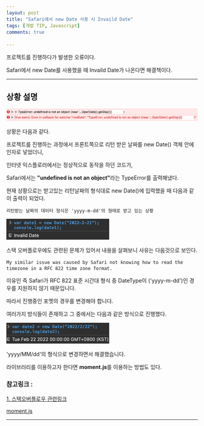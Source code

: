 ```yaml
---
layout: post
title: "Safari에서 new Date 사용 시 Invaild Date"
tags: [개발 TIP, Javascript]
comments: true

---
```


프로젝트를 진행하다가 발생한 오류이다.

Safari에서 new Date를 사용했을 때 Invaild Date가 나온다면 해결책이다.

---

## 상황 설명

![에러출력](https://raw.githubusercontent.com/junghyun100/junghyun100.github.io/0e55433434974b5c8563742d3f4d376c78bc35f0/images/22%EB%85%84/0221/%EC%97%90%EB%9F%AC%EB%A1%9C%EA%B7%B8.png)

상황은 다음과 같다.

프로젝트를 진행하는 과정에서 프론트쪽으로 리턴 받은 날짜를 new Date() 객체 안에 인자로 넣었더니, 

인터넷 익스플로러에서는 정상적으로 동작을 하던 코드가, 

Safari에서는 <b>"undefined is not an object"</b>라는 TypeError를 출력해냈다.

현재 상황으로는 받고있는 리턴날짜의 형식대로 new Date()에 입력했을 때 다음과 같이 출력이 되었다.

`리턴받는 날짜의 데이터 형식은 'yyyy-m-dd'의 형태로 받고 있는 상황`

![Invaild Date](https://raw.githubusercontent.com/junghyun100/junghyun100.github.io/0e55433434974b5c8563742d3f4d376c78bc35f0/images/22%EB%85%84/0221/%EB%B9%84%EC%A0%95%EC%83%81.png)

스택 오버플로우에도 관련된 문제가 있어서 내용을 살펴보니 사유는 다음것으로 보인다.

```
My similar issue was caused by Safari not knowing how to read the timezone in a RFC 822 time zone format.
```

이유인 즉 Safari가 RFC 822 표준 시간대 형식 중 DateType이 ('yyyy-m-dd')인 경우를 지원하지 않기 때문입니다.

따라서 진행중인 포멧의 경우를 변경해야 합니다.

여러가지 방식들이 존재하고 그 중에서는 다음과 같은 방식으로 진행했다.

![변경된 날짜 형식](https://raw.githubusercontent.com/junghyun100/junghyun100.github.io/0e55433434974b5c8563742d3f4d376c78bc35f0/images/22%EB%85%84/0221/%EC%A0%95%EC%83%81.png)

'yyyy/MM/dd'의 형식으로 변경하면서 해결했습니다.

라이브러리를 이용하고자 한다면 <b>moment.js</b>를 이용하는 방법도 있다.

### 참고링크 : 

<a href="https://stackoverflow.com/questions/6427204/date-parsing-in-javascript-is-different-between-safari-and-chrome">1. 스택오버플로우 관련링크</a> 

<a href="https://github.com/moment/moment">moment.js</a>

---
